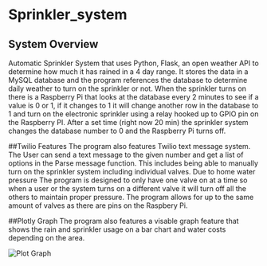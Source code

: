 # Sprinkler_system

## System Overview
Automatic Sprinkler System that uses Python, Flask, an open weather API to determine how much it has rained in a 4 day range. It stores the data in a MySQL database and the program references the database to determine daily weather to turn on the sprinkler or not. When the sprinkler turns on there is a Raspberry Pi that looks at the database every 2 minutes to see if a value is 0 or 1, if it changes to 1 it will change another row in the database to 1 and turn on the electronic sprinkler using a relay hooked up to GPIO pin on the Raspberry PI. After a set time (right now 20 min) the sprinkler system changes the database number to 0 and the Raspberry Pi turns off. 

##Twilio Features
The program also features Twilio text message system. The User can send a text message to the given number and get a list of options in the Parse message function. This includes being able to manually turn on the sprinkler system including individual valves. Due to home water pressure The program is designed to only have one valve on at a time so when a user or the system turns on a different valve it will turn off all the others to maintain proper pressure. The program allows for up to the same amount of valves as there are pins on the Raspbery Pi.

##Plotly Graph
The program also features a visable graph feature that shows the rain and sprinkler usage on a bar chart and water costs depending on the area.

![Plot Graph](/graph.jpeg)
